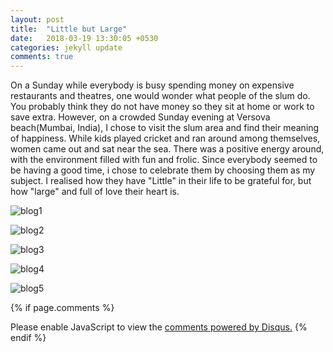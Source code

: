 ```yaml
---
layout: post
title:  "Little but Large"
date:   2018-03-19 13:30:05 +0530
categories: jekyll update
comments: true
---
```

On a Sunday while everybody is busy spending money on expensive restaurants and theatres, one would wonder what people of the slum do. You probably think they do not have money so they sit at home or work to save extra. However, on a crowded Sunday evening at Versova beach(Mumbai, India), I chose to visit the slum area and find their meaning of happiness. While kids played cricket and ran around among themselves, women came out and sat near the sea. There was a positive energy around, with the environment filled with fun and frolic. Since everybody seemed to be having a good time, i chose to celebrate them by choosing them as my subject. I realised how they have "Little" in their life to be grateful for, but how "large" and full of love their heart is.

![blog1](https://user-images.githubusercontent.com/36836476/37714364-6160df30-2d3f-11e8-8d9b-c9f9ee067d32.jpg)

![blog2](https://user-images.githubusercontent.com/36836476/37714476-9ee18eae-2d3f-11e8-94c2-e9bf4e5d4a96.jpg)

![blog3](https://user-images.githubusercontent.com/36836476/37714519-bb2448a4-2d3f-11e8-98a3-d4ce6d069a76.jpg)

![blog4](https://user-images.githubusercontent.com/36836476/37714556-d1f585f2-2d3f-11e8-87da-ec2287c065ad.jpg)

![blog5](https://user-images.githubusercontent.com/36836476/37714580-e48f3622-2d3f-11e8-86d2-324bd95ca8de.jpg)

{% if page.comments %}
<div id="disqus_thread"></div>
<script>

/**
*  RECOMMENDED CONFIGURATION VARIABLES: EDIT AND UNCOMMENT THE SECTION BELOW TO INSERT DYNAMIC VALUES FROM YOUR PLATFORM OR CMS.
*  LEARN WHY DEFINING THESE VARIABLES IS IMPORTANT: https://disqus.com/admin/universalcode/#configuration-variables*/
/*
var disqus_config = function () {
this.page.url = PAGE_URL;  // Replace PAGE_URL with your page's canonical URL variable
this.page.identifier = PAGE_IDENTIFIER; // Replace PAGE_IDENTIFIER with your page's unique identifier variable
};
*/
(function() { // DON'T EDIT BELOW THIS LINE
var d = document, s = d.createElement('script');
s.src = 'https://sehejpahujaa-github-io.disqus.com/embed.js';
s.setAttribute('data-timestamp', +new Date());
(d.head || d.body).appendChild(s);
})();
</script>
<noscript>Please enable JavaScript to view the <a href="https://disqus.com/?ref_noscript">comments powered by Disqus.</a></noscript>
{% endif %}
